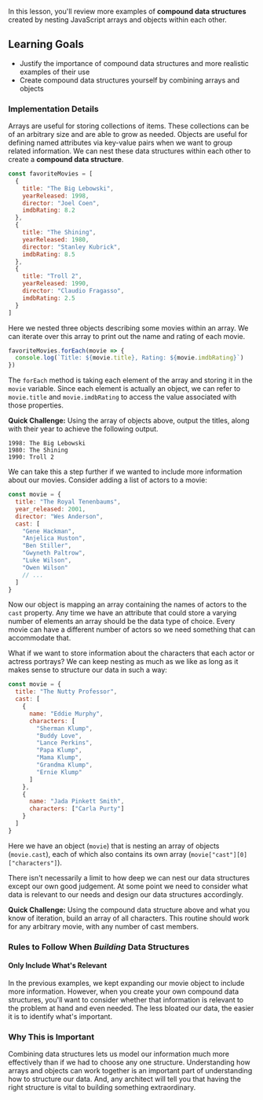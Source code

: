 In this lesson, you'll review more examples of **compound data structures** created by nesting JavaScript arrays and objects within each other.

## Learning Goals

- Justify the importance of compound data structures and more realistic examples of their use
- Create compound data structures yourself by combining arrays and objects

### Implementation Details

Arrays are useful for storing collections of items. These collections can be of an arbitrary size and are able to grow as needed. Objects are useful for defining named attributes via key-value pairs when we want to group related information. We can nest these data structures within each other to create a **compound data structure**.

```javascript
const favoriteMovies = [
  {
    title: "The Big Lebowski",
    yearReleased: 1998,
    director: "Joel Coen",
    imdbRating: 8.2
  },
  {
    title: "The Shining",
    yearReleased: 1980,
    director: "Stanley Kubrick",
    imdbRating: 8.5
  },
  {
    title: "Troll 2",
    yearReleased: 1990,
    director: "Claudio Fragasso",
    imdbRating: 2.5
  }
]
```

Here we nested three objects describing some movies within an array. We can iterate over this array to print out the name and rating of each movie.

```javascript
favoriteMovies.forEach(movie => {
  console.log(`Title: ${movie.title}, Rating: ${movie.imdbRating}`)
})
```

The `forEach` method is taking each element of the array and storing it in the `movie` variable. Since each element is actually an object, we can refer to `movie.title` and `movie.imdbRating` to access the value associated with those properties.

**Quick Challenge:** Using the array of objects above, output the titles, along with their year to achieve the following output.

```no-highlight
1998: The Big Lebowski
1980: The Shining
1990: Troll 2
```

We can take this a step further if we wanted to include more information about our movies. Consider adding a list of actors to a movie:

```javascript
const movie = {
  title: "The Royal Tenenbaums",
  year_released: 2001,
  director: "Wes Anderson",
  cast: [
    "Gene Hackman",
    "Anjelica Huston",
    "Ben Stiller",
    "Gwyneth Paltrow",
    "Luke Wilson",
    "Owen Wilson"
    // ...
  ]
}
```

Now our object is mapping an array containing the names of actors to the `cast` property. Any time we have an attribute that could store a varying number of elements an array should be the data type of choice. Every movie can have a different number of actors so we need something that can accommodate that.

What if we want to store information about the characters that each actor or actress portrays? We can keep nesting as much as we like as long as it makes sense to structure our data in such a way:

```javascript
const movie = {
  title: "The Nutty Professor",
  cast: [
    {
      name: "Eddie Murphy",
      characters: [
        "Sherman Klump",
        "Buddy Love",
        "Lance Perkins",
        "Papa Klump",
        "Mama Klump",
        "Grandma Klump",
        "Ernie Klump"
      ]
    },
    {
      name: "Jada Pinkett Smith",
      characters: ["Carla Purty"]
    }
  ]
}
```

Here we have an object (`movie`) that is nesting an array of objects (`movie.cast`), each of which also contains its own array (`movie["cast"][0]["characters"]`).

There isn't necessarily a limit to how deep we can nest our data structures except our own good judgement. At some point we need to consider what data is relevant to our needs and design our data structures accordingly.

**Quick Challenge:** Using the compound data structure above and what you know of iteration, build an array of all characters. This routine should work for any arbitrary movie, with any number of cast members.

### Rules to Follow When _Building_ Data Structures

#### Only Include What's Relevant

In the previous examples, we kept expanding our movie object to include more information. However, when you create your own compound data structures, you'll want to consider whether that information is relevant to the problem at hand and even needed. The less bloated our data, the easier it is to identify what's important.

### Why This is Important

Combining data structures lets us model our information much more effectively than if we had to choose any one structure. Understanding how arrays and objects can work together is an important part of understanding how to structure our data. And, any architect will tell you that having the right structure is vital to building something extraordinary.
